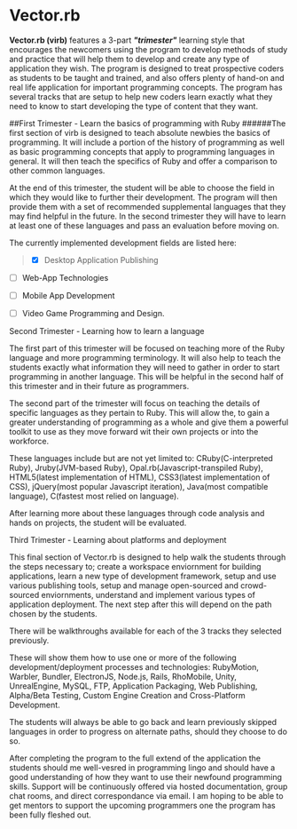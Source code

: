 # Vector.rb
**Vector.rb (virb)** features a 3-part ***"trimester"*** learning style that encourages the newcomers using the program to develop methods of study and practice that will help them to develop and create any type of application they wish. The program is designed to treat prospective coders as students to be taught and trained, and also offers plenty of hand-on and real life application for important programming concepts. The program has several tracks that are setup to help new coders learn exactly what they need to know to start developing the type of content that they want.


##First Trimester - Learn the basics of programming with Ruby
######The first section of virb is designed to teach absolute newbies the basics of programming.
It will include a portion of the history of programming as well as basic programming concepts that apply to programming languages in general. It will then teach the specifics of Ruby and offer a comparison to other common languages.

At the end of this trimester, the student will be able to choose the field in which they would like to further their development. The program will then provide them with a set of recommended supplemental languages that they may find helpful in the future. In the second trimester they will have to learn at least one of these languages and pass an evaluation before moving on.

The currently implemented development fields are listed here:
>- [x] Desktop Application Publishing
- [ ] Web-App Technologies
- [ ] Mobile App Development
- [ ] Video Game Programming and Design.


  
  
Second Trimester - Learning how to learn a language


The first part of this trimester will be focused on teaching more of the Ruby language and more programming terminology. It will also help to teach the students exactly what information they will need to gather in order to start programming in another language. This will be helpful in the second half of this trimester and in their future as programmers.
  
The second part of the trimester will focus on teaching the details of specific languages as they pertain to Ruby. This will allow the, to gain a greater understanding of programming as a whole and give them a powerful toolkit to use as they move forward wit their own projects or into the workforce. 

These languages include but are not yet limited to: CRuby(C-interpreted Ruby), Jruby(JVM-based Ruby), Opal.rb(Javascript-transpiled Ruby), HTML5(latest implementation of HTML), CSS3(latest implementation of CSS), jQuery(most popular Javascript iteration), Java(most compatible language), C(fastest most relied on language).

After learning more about these languages through code analysis and hands on projects, the student will be evaluated.

  
Third Trimester - Learning about platforms and deployment


This final section of Vector.rb is designed to help walk the students through the steps necessary to; create a workspace enviornment for building applications, learn a new type of development framework, setup and use various publishing tools, setup and manage open-sourced and crowd-sourced enviornments, understand and implement various types of application deployment. The next step after this will depend on the path chosen by the students. 

There will be walkthroughs available for each of the 3 tracks they selected previously. 

These will show them how to use one or more of the following development/deployment processes and technologies: RubyMotion, Warbler, Bundler, ElectronJS, Node.js, Rails, RhoMobile, Unity, UnrealEngine, MySQL, FTP, Application Packaging, Web Publishing, Alpha/Beta Testing, Custom Engine Creation and Cross-Platform Development.

The students will always be able to go back and learn previously skipped languages in order to progress on alternate paths, should they choose to do so.
  

After completing the program to the full extend of the application the students should me well-vesred in programming lingo and should have a good understanding of how they want to use their newfound programming skills. Support will be continuously offered via hosted documentation, group chat rooms, and direct correspondance via email. I am hoping to be able to get mentors to support the upcoming programmers one the program has been fully fleshed out.
